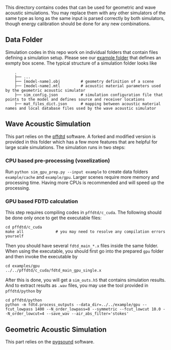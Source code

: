 
This directory contains codes that can be used for geometric and wave acoustic simulations. You may replace them with any other simulators of the same type as long as the same input is parsed correctly by both simulators, though energy calibration should be done for any new combinations.

## Data Folder
Simulation codes in this repo work on individual folders that contain files defining a simulation setup. Please see our [example folder](example) that defines an exmpty box scene. The typical structure of a simulation folder looks like
```
    .
    ├── ...
    ├── [model-name].obj         # geometry definition of a scene
    ├── [model-name].mtl         # acoustic material parameters used by the geometric acoustic simulator
    ├── sim_config.json          # simulation configuration file that points to the model and defines source and receiver locations
    ├── mat_files_dict.json      # mapping between acoustic material names and local database files used by the wave acoustic simulator
```

## Wave Acoustic Simulation
This part relies on the [pffdtd](https://github.com/bsxfun/pffdtd) software. A forked and modified version is provided in this folder which has a few more features that are helpful for large scale simulations. 
The simulation runs in two steps:
### CPU based pre-processing (voxelization)
Run `python sim_gpu_prep.py --input example` to create data folders `example/cache` and `example/gpu`. Larger scenes require more memory and processing time. Having more CPUs is recommended and will speed up the processing.

### GPU based FDTD calculation
This step requires compiling codes in `pffdtd/c_cuda`. The following should be done only once to get the executable files:
```
cd pffdtd/c_cuda
make all              # you may need to resolve any compilation errors yourself
```
Then you should have several `fdtd_main_*.x` files inside the same folder. When using the executable, you should first go into the prepared `gpu` folder and then invoke the executable by
```
cd examples/gpu
../../pffdtd/c_cuda/fdtd_main_gpu_single.x
```
After this is done, you will get a `sim_outs.h5` that contains simulation results. And to extract results as `.wav` files, you may use the tool provided in `pffdtd/python` by
```
cd pffdtd/python
python -m fdtd.process_outputs --data_dir=../../example/gpu --fcut_lowpass 1400 --N_order_lowpass=8 --symmetric --fcut_lowcut 10.0 --N_order_lowcut=4 --save_wav --air_abs_filter='stokes'
```

## Geometric Acoustic Simulation
This part relies on the [pygsound](https://github.com/GAMMA-UMD/pygsound) software. 
